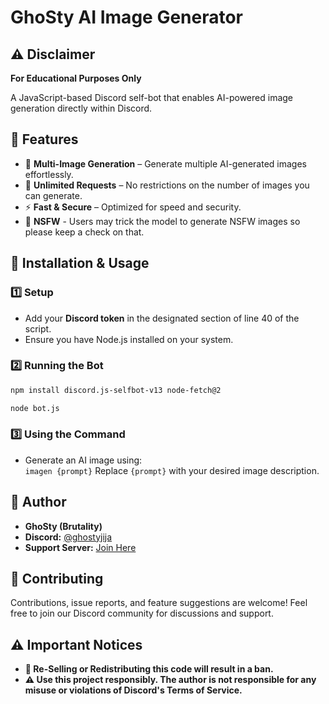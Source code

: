 # GhoSty AI Image Generator  

## ⚠️ Disclaimer  

**For Educational Purposes Only**  

A JavaScript-based Discord self-bot that enables AI-powered image generation directly within Discord.  

## 🚀 Features  

- 🎨 **Multi-Image Generation** – Generate multiple AI-generated images effortlessly.  
- 🔄 **Unlimited Requests** – No restrictions on the number of images you can generate.  
- ⚡ **Fast & Secure** – Optimized for speed and security.  
- 🔞 **NSFW** - Users may trick the model to generate NSFW images so please keep a check on that.

## 📖 Installation & Usage  

### 1️⃣ Setup  

- Add your **Discord token** in the designated section of line 40 of the script.  
- Ensure you have Node.js installed on your system.  

### 2️⃣ Running the Bot  

```bash
npm install discord.js-selfbot-v13 node-fetch@2
```

```bash
node bot.js
```  

### 3️⃣ Using the Command  

- Generate an AI image using:  
  `
  imagen {prompt}
  `
  Replace `{prompt}` with your desired image description.  

## 👤 Author  

- **GhoSty (Brutality)**  
- **Discord:** [@ghostyjija](https://discord.com/users/ghostyjija)  
- **Support Server:** [Join Here](https://discord.gg/SyMJymrV8x)  

## 🤝 Contributing  

Contributions, issue reports, and feature suggestions are welcome! Feel free to join our Discord community for discussions and support.  

## ⚠️ Important Notices  

- **🚫 Re-Selling or Redistributing this code will result in a ban.**
- **⚠️ Use this project responsibly. The author is not responsible for any misuse or violations of Discord's Terms of Service.**
